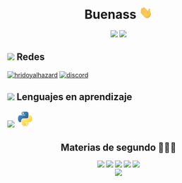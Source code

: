 
<h1 align="center"> Buenass <img src="https://raw.githubusercontent.com/ABSphreak/ABSphreak/master/gifs/Hi.gif" width="30px"> </h1>

<div align="center">
  <img src="https://media1.giphy.com/media/v1.Y2lkPTc5MGI3NjExdjBwM3YydWJsNWppejNlYjN3bjB3d2xqZ2Z0MGFoZTQxc3hkbDViNiZlcD12MV9pbnRlcm5hbF9naWZfYnlfaWQmY3Q9Zw/3oEduZtPOv5OSecubu/giphy.webp" height="148" />
  
  <img src="https://github-readme-stats.vercel.app/api/top-langs/?username=lautibudini&layout=compact&theme=radical&border_color=474554" height="150" />
</div>

## <img src="https://media.giphy.com/media/iY8CRBdQXODJSCERIr/giphy.gif" width="30px"> Redes
<a href="https://instagram.com/llautarx" target="blank"><img align="center" src="https://raw.githubusercontent.com/rahuldkjain/github-profile-readme-generator/master/src/images/icons/Social/instagram.svg" alt="hridoyalhazard" height="30" width="40" /></a>
<a href="https://discordapp.com/users/753096129993769013" target="blank"><img align="center" src="https://user-images.githubusercontent.com/88904952/234982627-019fd336-6248-453c-9b05-97c13fd1d207.png" alt="discord" height="30" width="30" /></a>
<br>
## <img src="https://media2.giphy.com/media/QssGEmpkyEOhBCb7e1/giphy.gif?cid=ecf05e47a0n3gi1bfqntqmob8g9aid1oyj2wr3ds3mg700bl&rid=giphy.gif" width ="25"><b>  Lenguajes en aprendizaje</b>
  <img src="https://www.vectorlogo.zone/logos/java/java-vertical.svg" width="30">   <img src="https://raw.githubusercontent.com/devicons/devicon/master/icons/python/python-original.svg" alt="python" width="40">   


<h2 align="center">Materias de segundo 🧑🏻‍💻</h2>
<div align="center">
    <a href="https://github.com/lautibudini/AyED"><img width="250" src="https://denvercoder1-github-readme-stats.vercel.app/api/pin/?username=lautibudini&repo=AyED&theme=omni&icon_color=F8D866&show_icons=false&border_color=474554"></a>
    <a href="https://github.com/lautibudini/FOD"><img width="250" src="https://denvercoder1-github-readme-stats.vercel.app/api/pin/?username=lautibudini&repo=FOD&theme=omni&icon_color=F8D866&show_icons=false&border_color=474554"></a>
   <a href="https://github.com/lautibudini/sPython"><img width="250" src="https://denvercoder1-github-readme-stats.vercel.app/api/pin/?username=lautibudini&repo=sPython&theme=omni&icon_color=F8D866&show_icons=false&border_color=474554"></a>
  <a href="https://github.com/lautibudini/OO1"><img width="250" src="https://denvercoder1-github-readme-stats.vercel.app/api/pin/?username=lautibudini&repo=OO1&theme=omni&icon_color=F8D866&show_icons=false&border_color=474554"></a>
  <a href="https://github.com/lautibudini/dbd"><img width="250" src="https://denvercoder1-github-readme-stats.vercel.app/api/pin/?username=lautibudini&repo=dbd&theme=omni&icon_color=F8D866&show_icons=false&border_color=474554"></a>
<br>
  <a href="https://github.com/lautibudini/iso"><img width="250" src="https://denvercoder1-github-readme-stats.vercel.app/api/pin/?username=lautibudini&repo=isotheme=omni&icon_color=F8D866&show_icons=false&border_color=474554"></a>
<br>
</div>
